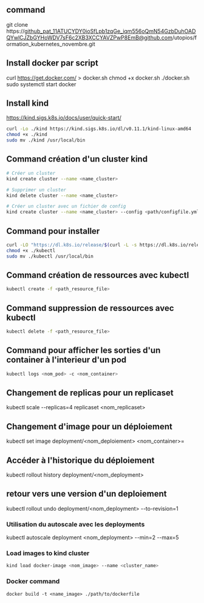 ## command 
git clone https://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@github.com/utopios/formation_kubernetes_novembre.git

## Install docker par script
curl https://get.docker.com/ > docker.sh
chmod +x docker.sh
./docker.sh
sudo systemctl start docker

## Install kind
https://kind.sigs.k8s.io/docs/user/quick-start/

```bash
curl -Lo ./kind https://kind.sigs.k8s.io/dl/v0.11.1/kind-linux-amd64
chmod +x ./kind
sudo mv ./kind /usr/local/bin
```

## Command création d'un cluster kind

```bash
# Créer un cluster
kind create cluster --name <name_cluster>

# Supprimer un cluster
kind delete cluster --name <name_cluster>

# Créer un cluster avec un fichier de config
kind create cluster --name <name_cluster> --config <path/configfile.yml>
```

## Command pour installer 

```bash
curl -LO "https://dl.k8s.io/release/$(curl -L -s https://dl.k8s.io/release/stable.txt)/bin/linux/amd64/kubectl"
chmod +x ./kubectl
sudo mv ./kubectl /usr/local/bin
```

## Command création de ressources avec kubectl
```bash
kubectl create -f <path_resource_file>
```

## Command suppression de ressources avec kubectl
```bash
kubectl delete -f <path_resource_file>
```

## Command pour afficher les sorties d'un container à l'interieur d'un pod
```bash
kubectl logs <nom_pod> -c <nom_container>
```

## Changement de replicas pour un replicaset
kubectl scale --replicas=4 replicaset <nom_replicaset>

## Changement d'image pour un déploiement 
kubectl set image deployment/<nom_deploiement> <nom_container>=<nouvelle image>

## Accéder à l'historique du déploiement 
kubectl rollout history deployment/<nom_deployment>
## retour vers une version d'un deploiement
kubectl rollout undo deployment/<nom_deployment> --to-revision=1

### Utilisation du autoscale avec les deployments
kubectl autoscale deployment <nom_deployment> --min=2 --max=5

### Load images to kind cluster
```bash
kind load docker-image <nom_image> --name <cluster_name>
```

### Docker command

```
docker build -t <name_image> ./path/to/dockerfile
```